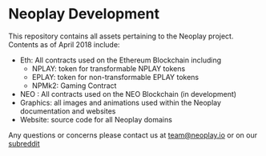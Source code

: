# Neoplay Development

This repository contains all assets pertaining to the Neoplay project.
Contents as of April 2018 include:
* Eth: All contracts used on the Ethereum Blockchain including
  * NPLAY: token for transformable NPLAY tokens
  * EPLAY: token for non-transformable EPLAY tokens
  * NPMk2: Gaming Contract
* NEO : All contracts used on the NEO Blockchain (in development)
* Graphics: all images and animations used within the Neoplay documentation and websites
* Website: source code for all Neoplay domains

Any questions or concerns please contact us at team@neoplay.io or on our [subreddit](reddit.com/r/NeoplayProject)
